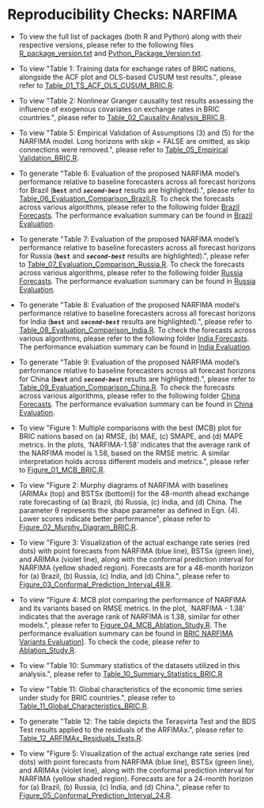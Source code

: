 # Reproducibility Checks: NARFIMA

* To view the full list of packages (both R and Python) along with their respective versions, please refer to the following files [R_package_version.txt](https://github.com/mad-stat/NARFIMA/blob/main/R_package_version.txt) and [Python_Package_Version.txt](https://github.com/mad-stat/NARFIMA/blob/main/Python_Package_Version.txt).

* To view "Table 1: Training data for exchange rates of BRIC nations, alongside the ACF plot and OLS-based CUSUM test results.", please refer to [Table_01_TS_ACF_OLS_CUSUM_BRIC.R](https://github.com/mad-stat/NARFIMA/blob/main/Table_01_TS_ACF_OLS_CUSUM_BRIC.R).

* To view "Table 2: Nonlinear Granger causality test results assessing the influence of exogenous covariates on exchange rates in BRIC countries.", please refer to [Table_02_Causality Analysis_BRIC.R](https://github.com/mad-stat/NARFIMA/blob/main/Table_02_Causality_Analysis_BRIC.R).

* To view "Table 5: Empirical Validation of Assumptions (3) and (5) for the NARFIMA model. Long horizons with $skip = \text{FALSE}$ are omitted, as skip connections were removed.", please refer to [Table_05_Empirical Validation_BRIC.R](https://github.com/mad-stat/NARFIMA/blob/main/Table_05_Empirical_Validation_BRIC.R).

* To generate "Table 6: Evaluation of the proposed NARFIMA model’s performance relative to baseline forecasters across all forecast horizons for Brazil (**`best`** and ***`second-best`*** results are highlighted).", please refer to [Table_06_Evaluation_Comparison_Brazil.R](https://github.com/mad-stat/NARFIMA/blob/main/Table_06_Evaluation_Comparison_Brazil.R). To check the forecasts across various algorithms, please refer to the following folder [Brazil Forecasts](https://github.com/mad-stat/NARFIMA/tree/main/Dataset/Dataset_Model_Forecasts/Brazil). The performance evaluation summary can be found in [Brazil Evaluation](https://github.com/mad-stat/NARFIMA/blob/main/Dataset/Dataset_Model_Evaluation/Brazil%20Evaluation.xlsx).

* To generate "Table 7: Evaluation of the proposed NARFIMA model’s performance relative to baseline forecasters across all forecast horizons for Russia (**`best`** and ***`second-best`*** results are highlighted).", please refer to [Table_07_Evaluation_Comparison_Russia.R](https://github.com/mad-stat/NARFIMA/blob/main/Table_07_Evaluation_Comparison_Russia.R). To check the forecasts across various algorithms, please refer to the following folder [Russia Forecasts](https://github.com/mad-stat/NARFIMA/tree/main/Dataset/Dataset_Model_Forecasts/Russia). The performance evaluation summary can be found in [Russia Evaluation](https://github.com/mad-stat/NARFIMA/blob/main/Dataset/Dataset_Model_Evaluation/Russia%20Evaluation.xlsx).

* To generate "Table 8: Evaluation of the proposed NARFIMA model’s performance relative to baseline forecasters across all forecast horizons for India (**`best`** and ***`second-best`*** results are highlighted).", please refer to [Table_08_Evaluation_Comparison_India.R](https://github.com/mad-stat/NARFIMA/blob/main/Table_08_Evaluation_Comparison_India.R). To check the forecasts across various algorithms, please refer to the following folder [India Forecasts](https://github.com/mad-stat/NARFIMA/tree/main/Dataset/Dataset_Model_Forecasts/India). The performance evaluation summary can be found in [India Evaluation](https://github.com/mad-stat/NARFIMA/blob/main/Dataset/Dataset_Model_Evaluation/India%20Evaluation.xlsx).

* To generate "Table 9: Evaluation of the proposed NARFIMA model’s performance relative to baseline forecasters across all forecast horizons for China (**`best`** and ***`second-best`*** results are highlighted).", please refer to [Table_09_Evaluation_Comparison_China.R](https://github.com/mad-stat/NARFIMA/blob/main/Table_09_Evaluation_Comparison_China.R). To check the forecasts across various algorithms, please refer to the following folder [China Forecasts](https://github.com/mad-stat/NARFIMA/tree/main/Dataset/Dataset_Model_Forecasts/Russia). The performance evaluation summary can be found in [China Evaluation](https://github.com/mad-stat/NARFIMA/blob/main/Dataset/Dataset_Model_Evaluation/China%20Evaluation.xlsx).

* To view "Figure 1: Multiple comparisons with the best (MCB) plot for BRIC nations based on (a) RMSE, (b) MAE, (c) SMAPE, and (d) MAPE metrics. In the plots, ‘NARFIMA-1.58’ indicates that the average rank of the NARFIMA model is 1.58, based on the RMSE metric. A similar interpretation holds across different models and metrics.", please refer to [Figure_01_MCB_BRIC.R](https://github.com/mad-stat/NARFIMA/blob/main/Figure_01_MCB_BRIC.R).

* To view "Figure 2: Murphy diagrams of NARFIMA with baselines (ARIMAx (top) and BSTSx (bottom)) for the 48-month ahead exchange rate forecasting of (a) Brazil, (b) Russia, (c) India, and (d) China. The parameter θ represents the shape parameter as defined in Eqn. (4). Lower scores indicate better performance", please refer to [Figure_02_Murphy_Diagram_BRIC.R](https://github.com/mad-stat/NARFIMA/blob/main/Figure_02_Murphy_Diagram_BRIC.R).

* To view "Figure 3: Visualization of the actual exchange rate series (red dots) with point forecasts from NARFIMA (blue line), BSTSx (green line), and ARIMAx (violet line), along with the conformal prediction interval for NARFIMA (yellow shaded region). Forecasts are for a 48-month horizon for (a) Brazil, (b) Russia, (c) India, and (d) China.", please refer to [Figure_03_Conformal_Prediction_Interval_48.R](https://github.com/mad-stat/NARFIMA/blob/main/Figure_03_Conformal_Prediction_Interval_48.R).

* To view "Figure 4: MCB plot comparing the performance of NARFIMA and its variants based on RMSE metrics. In the plot, `NARFIMA - 1.38' indicates that the average rank of NARFIMA is 1.38, similar for other models.", please refer to [Figure_04_MCB_Ablation_Study.R](https://github.com/mad-stat/NARFIMA/blob/main/Figure_04_MCB_Ablation_Study). The performance evaluation summary can be found in [BRIC NARFIMA Variants Evaluation](https://github.com/mad-stat/NARFIMA/blob/main/Dataset/Dataset_Model_Evaluation/BRIC%20NARFIMA%20Variants%20Evaluation.xlsx)]. To check the code, please refer to [Ablation_Study.R](https://github.com/mad-stat/NARFIMA/blob/main/Ablation_Study.R).
  
* To view "Table 10: Summary statistics of the datasets utilized in this analysis.", please refer to [Table_10_Summary_Statistics_BRIC.R](https://github.com/mad-stat/NARFIMA/blob/main/Table_10_Summary_Statistics_BRIC.R)

* To view "Table 11: Global characteristics of the economic time series under study for BRIC countries.", please refer to [Table_11_Global_Characteristics_BRIC.R](https://github.com/mad-stat/NARFIMA/blob/main/Table_11_Global_Characteristics_BRIC.R).

* To generate "Table 12: The table depicts the Terasvirta Test and the BDS Test results applied to the residuals of the ARFIMAx.", please refer to [Table_12_ARFIMAx_Residuals_Tests.R](https://github.com/mad-stat/NARFIMA/blob/main/Table_12_ARFIMAx_Residuals_Tests.R).

* To view "Figure 5: Visualization of the actual exchange rate series (red dots) with point forecasts from NARFIMA (blue line), BSTSx (green line), and ARIMAx (violet line), along with the conformal prediction interval for NARFIMA (yellow shaded region). Forecasts are for a 24-month horizon for (a) Brazil, (b) Russia, (c) India, and (d) China.", please refer to [Figure_05_Conformal_Prediction_Interval_24.R](https://github.com/mad-stat/NARFIMA/blob/main/Figure_05_Conformal_Prediction_Interval_24.R).
